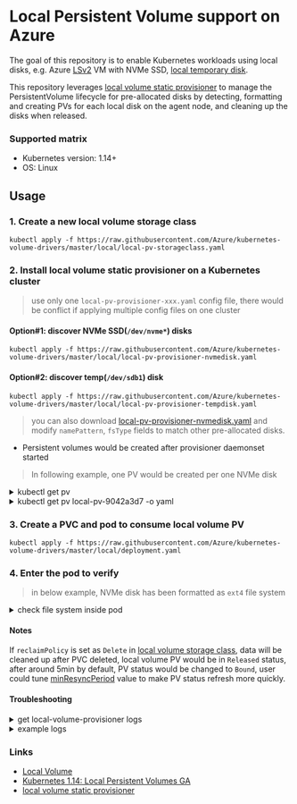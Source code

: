 # Local Persistent Volume support on Azure
The goal of this repository is to enable Kubernetes workloads using local disks, e.g. Azure [LSv2](https://docs.microsoft.com/en-us/azure/virtual-machines/lsv2-series) VM with NVMe SSD, [local temporary disk](https://docs.microsoft.com/en-us/azure/virtual-machines/linux/managed-disks-overview#temporary-disk).

This repository leverages [local volume static provisioner](https://github.com/kubernetes-sigs/sig-storage-local-static-provisioner) to manage the PersistentVolume lifecycle for pre-allocated disks by detecting, formatting and creating PVs for each local disk on the agent node, and cleaning up the disks when released.

### Supported matrix
 - Kubernetes version: 1.14+
 - OS: Linux

## Usage
### 1. Create a new local volume storage class
```console
kubectl apply -f https://raw.githubusercontent.com/Azure/kubernetes-volume-drivers/master/local/local-pv-storageclass.yaml
```

### 2. Install local volume static provisioner on a Kubernetes cluster
> use only one `local-pv-provisioner-xxx.yaml` config file, there would be conflict if applying multiple config files on one cluster
#### Option#1: discover NVMe SSD(`/dev/nvme*`) disks
```console
kubectl apply -f https://raw.githubusercontent.com/Azure/kubernetes-volume-drivers/master/local/local-pv-provisioner-nvmedisk.yaml
```

#### Option#2: discover temp(`/dev/sdb1`) disk
```console
kubectl apply -f https://raw.githubusercontent.com/Azure/kubernetes-volume-drivers/master/local/local-pv-provisioner-tempdisk.yaml
```
> you can also download [local-pv-provisioner-nvmedisk.yaml](https://github.com/Azure/kubernetes-volume-drivers/blob/master/local/local-pv-provisioner-nvmedisk.yaml) and modify `namePattern`, `fsType` fields to match other pre-allocated disks.

 - Persistent volumes would be created after provisioner daemonset started
> In following example, one PV would be created per one NVMe disk

<details><summary>kubectl get pv</summary>
<pre>
NAME                CAPACITY   ACCESS MODES   RECLAIM POLICY   STATUS      CLAIM   STORAGECLASS   REASON   AGE
local-pv-9042a3d7   1788Gi     RWO            Delete           Available           local-disk              4s
local-pv-d25649a0   1788Gi     RWO            Delete           Available           local-disk              4s
</pre>
</details>

<details><summary>kubectl get pv local-pv-9042a3d7 -o yaml</summary>

```yaml
apiVersion: v1
kind: PersistentVolume
metadata:
...
  name: local-pv-9042a3d7
spec:
  accessModes:
  - ReadWriteOnce
  capacity:
    storage: 1788Gi
  local:
    fsType: ext4
    path: /dev/nvme0n1
  nodeAffinity:
    required:
      nodeSelectorTerms:
      - matchExpressions:
        - key: kubernetes.io/hostname
          operator: In
          values:
          - aks-agentpool-39784301-0
  persistentVolumeReclaimPolicy: Delete
  storageClassName: local-disk
  volumeMode: Filesystem
status:
  phase: Available
```

</details>

### 3. Create a PVC and pod to consume local volume PV
```console
kubectl apply -f https://raw.githubusercontent.com/Azure/kubernetes-volume-drivers/master/local/deployment.yaml
```

### 4. Enter the pod to verify
> in below example, NVMe disk has been formatted as `ext4` file system

<details><summary>check file system inside pod</summary>
<pre>
kubectl exec -it deployment-localdisk-56cf8d4c5c-clwbl -- df -h
</pre>

<pre>
Filesystem      Size  Used Avail Use% Mounted on
...
/dev/sda1        97G   12G   86G  12% /etc/hosts
/dev/nvme0n1    1.8T   68M  1.8T   1% /mnt/localdisk
...
</pre>

</details>

#### Notes
If `reclaimPolicy` is set as `Delete` in [local volume storage class](https://github.com/Azure/kubernetes-volume-drivers/blob/6846c13ebc6a8d8682f6265ae4ae588857de31ab/local/local-pv-storageclass.yaml#L8), data will be cleaned up after PVC deleted, local volume PV would be in `Released` status, after around 5min by default, PV status would be changed to `Bound`, user could tune [minResyncPeriod](https://github.com/kubernetes-sigs/sig-storage-local-static-provisioner/blob/master/docs/provisioner.md#configuration) value to make PV status refresh more quickly.

#### Troubleshooting
<details><summary>get local-volume-provisioner logs</summary>
<pre>
kubectl logs local-volume-provisioner-m8fbj -n kube-system
</pre>
</details>

<details><summary>example logs</summary>

```
I1205 11:53:42.771500       1 cache.go:64] Updated pv "local-pv-8739a5e2" to cache
I1205 11:53:45.552542       1 deleter.go:195] Start cleanup for pv local-pv-8739a5e2
I1205 11:53:45.552944       1 deleter.go:275] Deleting PV block volume "local-pv-8739a5e2" device hostpath "/dev/sdb1", mountpath "/dev/sdb1"
I1205 11:53:45.624199       1 deleter.go:319] Cleanup pv "local-pv-8739a5e2": StderrBuf - "shred: /dev/sdb1: pass 1/3 (random)..."
I1205 11:53:50.007271       1 deleter.go:319] Cleanup pv "local-pv-8739a5e2": StderrBuf - "shred: /dev/sdb1: pass 1/3 (random)...564MiB/16GiB 3%"
I1205 11:53:55.006489       1 deleter.go:319] Cleanup pv "local-pv-8739a5e2": StderrBuf - "shred: /dev/sdb1: pass 1/3 (random)...1.1GiB/16GiB 7%"
I1205 11:54:00.017742       1 deleter.go:319] Cleanup pv "local-pv-8739a5e2": StderrBuf - "shred: /dev/sdb1: pass 1/3 (random)...1.7GiB/16GiB 10%"
I1205 11:54:05.006582       1 deleter.go:319] Cleanup pv "local-pv-8739a5e2": StderrBuf - "shred: /dev/sdb1: pass 1/3 (random)...2.1GiB/16GiB 13%"
```

</details>

### Links
 - [Local Volume](https://kubernetes.io/docs/concepts/storage/volumes/#local)
 - [Kubernetes 1.14: Local Persistent Volumes GA](https://kubernetes.io/blog/2019/04/04/kubernetes-1.14-local-persistent-volumes-ga/)
 - [local volume static provisioner](https://github.com/kubernetes-sigs/sig-storage-local-static-provisioner)
